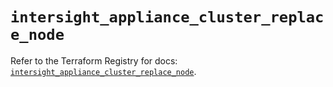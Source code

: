 # `intersight_appliance_cluster_replace_node`

Refer to the Terraform Registry for docs: [`intersight_appliance_cluster_replace_node`](https://registry.terraform.io/providers/ciscodevnet/intersight/1.0.71/docs/resources/appliance_cluster_replace_node).
